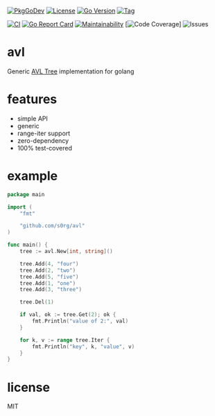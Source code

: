 [![PkgGoDev](https://pkg.go.dev/badge/github.com/s0rg/avl)](https://pkg.go.dev/github.com/s0rg/avl)
[![License](https://img.shields.io/github/license/s0rg/avl)](https://github.com/s0rg/avl/blob/master/LICENSE)
[![Go Version](https://img.shields.io/github/go-mod/go-version/s0rg/avl)](go.mod)
[![Tag](https://img.shields.io/github/v/tag/s0rg/avl?sort=semver)](https://github.com/s0rg/avl/tags)

[![CI](https://github.com/s0rg/set/workflows/ci/badge.svg)](https://github.com/s0rg/set/actions?query=workflow%3Aci)
[![Go Report Card](https://goreportcard.com/badge/github.com/s0rg/avl)](https://goreportcard.com/report/github.com/s0rg/avl)
[![Maintainability](https://qlty.sh/badges/717f9cfb-49e0-475d-bcb6-3efafa6823e4/maintainability.svg)](https://qlty.sh/gh/s0rg/projects/avl)
[![Code Coverage](https://qlty.sh/badges/717f9cfb-49e0-475d-bcb6-3efafa6823e4/test_coverage.svg)]
![Issues](https://img.shields.io/github/issues/s0rg/avl)

# avl

Generic [AVL Tree](https://en.wikipedia.org/wiki/AVL_tree) implementation for golang

# features

- simple API
- generic
- range-iter support
- zero-dependency
- 100% test-covered

# example

```go
package main

import (
	"fmt"

	"github.com/s0rg/avl"
)

func main() {
	tree := avl.New[int, string]()

    tree.Add(4, "four")
    tree.Add(2, "two")
    tree.Add(5, "five")
    tree.Add(1, "one")
    tree.Add(3, "three")

    tree.Del(1)

    if val, ok := tree.Get(2); ok {
        fmt.Println("value of 2:", val)
    }

    for k, v := range tree.Iter {
        fmt.Println("key", k, "value", v)
    }
}
```

# license

MIT
